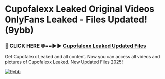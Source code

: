 # Cupofalexx Leaked Original Videos 0nlyFans Leaked - Files Updated! (9ybb)

<h3>🔴 CLICK HERE 🌐==►► <a href="https://tinyurl.com/x26r9saj" rel="nofollow">Cupofalexx Leaked Updated Files</a></h3>

Get Cupofalexx Leaked and all content. Now you can access all videos and pictures of Cupofalexx Leaked. New Updated Files 2025!

[![9ybb](https://i.imgur.com/LkgZPqh.gif)](https://tinyurl.com/x26r9saj)
